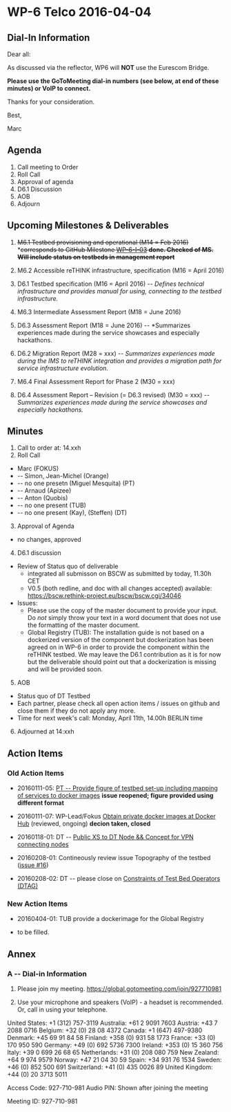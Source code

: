 # WP-6 Telco 2016-04-04

## Dial-In Information

Dear all:

As discussed via the reflector, WP6 will **NOT** use the Eurescom Bridge.

**Please use the GoToMeeting dial-in numbers (see below, at end of these minutes) or VoIP to connect.**

Thanks for your consideration. 

Best,

Marc



## Agenda

1. Call meeting to Order
2. Roll Call
3. Approval of agenda 
4. D6.1 Discussion
5. AOB
6. Adjourn

## Upcoming Milestones & Deliverables

1. ~~M6.1 Testbed provisioning and operational (M14 = Feb 2016)~~
  *~~corresponds to GitHub Milestone [WP-6-I-03](https://github.com/reTHINK-project/testbeds/milestones/WP-6-I-03:%20%20Initial%20set-up%20of%20testbed%20nodes)
**done.  Checked of MS.  Will include status on testbeds in management report**~~

2. M6.2 Accessible reTHINK infrastructure, specification (M16 = April 2016)
3. D6.1 Testbed specification (M16 = April 2016)  -- *Defines technical infrastructure and provides manual for using, connecting to the testbed infrastructure.*

4. M6.3 Intermediate Assessment Report (M18 = June 2016)
5. D6.3 Assessment Report (M18 = June 2016)  -- *Summarizes experiences made during the service showcases and especially hackathons.

6. D6.2 Migration Report (M28 = xxx)  --  *Summarizes experiences made during the IMS to reTHINK integration and provides a migration path for service infrastructure evolution.*

7. M6.4 Final Assessment Report for Phase 2 (M30 = xxx)
8. D6.4 Assessment Report – Revision (= D6.3 revised) (M30 = xxx)  -- *Summarizes experiences made during the service showcases and especially hackathons.*

## Minutes

1. Call to order at: 14.xxh
2. Roll Call
  * Marc (FOKUS)
  * -- Simon, Jean-Michel (Orange)
  * -- no one presetn (Miguel Mesquita) (PT)
  * -- Arnaud (Apizee)
  * -- Anton (Quobis)
  * -- no one present (TUB)
  * -- no one present (Kay), (Steffen) (DT)
3. Approval of Agenda
  * no changes, approved
4. D6.1 discussion
  * Review of Status quo of deliverable
    *  integrated all submisson on BSCW as submitted by today, 11.30h CET
    *  V0.5 (both redline, and doc with all changes accepted) available: https://bscw.rethink-project.eu/bscw/bscw.cgi/34046
  * Issues:
    * Please use the copy of the master document to provide your input.  Do *not* simply throw your text in a word document that does not use the formatting of the master document. 
    * Global Registry (TUB):  The installation guide is not based on a dockerized version of the component but dockerization has been agreed on in WP-6 in order to provide the component within the reTHINK testbed.  We may leave the D6.1 contribution as it is for now but the deliverable should point out that a dockerization is missing and will be provided soon.



5. AOB
  * Status quo of DT Testbed
  * Each partner, please check all open action items / issues on github and close them if they do not apply any more.
  * Time for next week's call: Monday, April 11th, 14.00h BERLIN time

6. Adjourned at 14:xxh

## Action Items

### Old Action Items
* 20160111-05: [PT -- Provide figure of testbed set-up including mapping of services to docker images](https://github.com/reTHINK-project/testbeds/issues/26) **issue reopened; figure provided using different format**
* 20160111-07: WP-Lead/Fokus [Obtain private docker images at Docker Hub](https://github.com/reTHINK-project/testbeds/issues/29) (reviewed, ongoing) **decion taken, closed**
* 20160118-01:  DT -- [Public XS to DT Node && Concept for VPN connecting nodes](https://github.com/reTHINK-project/testbeds/issues/30) 

* 20160208-01:  Contineously review issue Topography of the testbed ([issue #16](https://github.com/reTHINK-project/testbeds/issues/16))
* 20160208-02:  DT -- please close on [Constraints of Test Bed Operators (DTAG)](https://github.com/reTHINK-project/testbeds/issues/7)



### New Action Items

* 20160404-01:  TUB provide a dockerimage for the Global Registry

* to be filled.


## Annex

### A -- Dial-in Information

1.  Please join my meeting.
https://global.gotomeeting.com/join/927710981

2.  Use your microphone and speakers (VoIP) - a headset is recommended. Or, call in using your telephone.

United States: +1 (312) 757-3119
Australia: +61 2 9091 7603
Austria: +43 7 2088 0716
Belgium: +32 (0) 28 08 4372
Canada: +1 (647) 497-9380
Denmark: +45 69 91 84 58
Finland: +358 (0) 931 58 1773
France: +33 (0) 170 950 590
Germany: +49 (0) 692 5736 7300
Ireland: +353 (0) 15 360 756
Italy: +39 0 699 26 68 65
Netherlands: +31 (0) 208 080 759
New Zealand: +64 9 974 9579
Norway: +47 21 04 30 59
Spain: +34 931 76 1534
Sweden: +46 (0) 852 500 691
Switzerland: +41 (0) 435 0026 89
United Kingdom: +44 (0) 20 3713 5011

Access Code: 927-710-981
Audio PIN: Shown after joining the meeting

Meeting ID: 927-710-981

